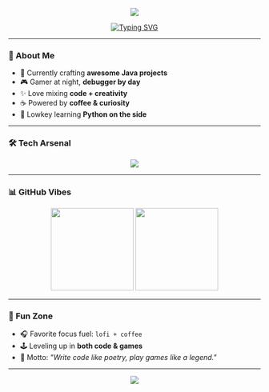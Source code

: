 <!-- Banner -->
<p align="center">
  <img src="https://capsule-render.vercel.app/api?type=waving&color=0:8e44ad,100:2c3e50&height=200&section=header&text=👋%20Hey%20there!%20I'm%20[YourName]&fontSize=40&fontColor=ffffff&animation=twinkling" />
</p>

<!-- Typing Intro -->
<p align="center">
  <a href="https://git.io/typing-svg">
    <img src="https://readme-typing-svg.herokuapp.com?font=Fira+Code&size=22&duration=3000&pause=1000&color=F7D746&center=true&vCenter=true&width=500&lines=💻+Java+Developer;🎮+Gamer+%26+Tech+Enthusiast;🚀+Open+Source+Lover;✨+Always+Learning+New+Things!" alt="Typing SVG" />
  </a>
</p>

---

### 🌟 About Me
- 🔭 Currently crafting **awesome Java projects**  
- 🎮 Gamer at night, **debugger by day**  
- ✨ Love mixing **code + creativity**  
- ☕ Powered by **coffee & curiosity**  
- 🐍 Lowkey learning **Python on the side**  

---

### 🛠️ Tech Arsenal
<p align="center">
  <img src="https://skillicons.dev/icons?i=java,python,js,react,html,css,git,github,vscode,mysql,linux" />
</p>

---

### 📊 GitHub Vibes
<p align="center">
  <img src="https://github-readme-stats.vercel.app/api?username=YourUserName&show_icons=true&theme=radical" height="165" />
  <img src="https://github-readme-streak-stats.herokuapp.com/?user=YourUserName&theme=radical" height="165" />
</p>

---

### 🎉 Fun Zone
- 🎧 Favorite focus fuel: `lofi + coffee`
- 🕹️ Leveling up in **both code & games**
- 🌌 Motto: *"Write code like poetry, play games like a legend."*

---

<!-- Footer -->
<p align="center">
  <img src="https://capsule-render.vercel.app/api?type=waving&color=0:2c3e50,100:8e44ad&height=120&section=footer" />
</p>
